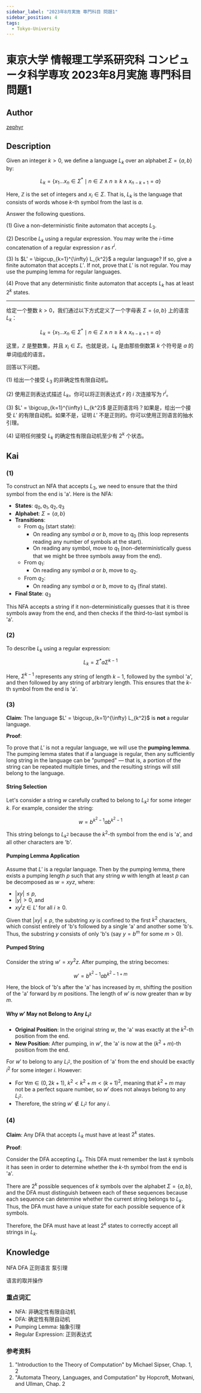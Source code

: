 ```yaml
---
sidebar_label: "2023年8月実施 専門科目 問題1"
sidebar_position: 4
tags:
  - Tokyo-University
---
```

# 東京大学 情報理工学系研究科 コンピュータ科学専攻 2023年8月実施 専門科目 問題1

## **Author**
[zephyr](https://inshi-notes.zephyr-zdz.space/)

## **Description**
Given an integer $k > 0$, we define a language $L_k$ over an alphabet $\Sigma = \{a, b\}$ by:

$$
L_k = \{x_1 \ldots x_n \in \Sigma^* \mid n \in \mathbb{Z} \land n \geq k \land x_{n-k+1} = a\}
$$

Here, $\mathbb{Z}$ is the set of integers and $x_i \in \Sigma$. That is, $L_k$ is the language that consists of words whose $k$-th symbol from the last is $a$.

Answer the following questions.

(1) Give a non-deterministic finite automaton that accepts $L_3$.

(2) Describe $L_k$ using a regular expression. You may write the $i$-time concatenation of a regular expression $r$ as $r^i$.

(3) Is $L' = \bigcup_{k=1}^{\infty} L_{k^2}$ a regular language? If so, give a finite automaton that accepts $L'$. If not, prove that $L'$ is not regular. You may use the pumping lemma for regular languages.

(4) Prove that any deterministic finite automaton that accepts $L_k$ has at least $2^k$ states.

---

给定一个整数 $k > 0$，我们通过以下方式定义了一个字母表 $\Sigma = \{a, b\}$ 上的语言 $L_k$：

$$
L_k = \{x_1 \ldots x_n \in \Sigma^* \mid n \in \mathbb{Z} \land n \geq k \land x_{n-k+1} = a\}
$$

这里，$\mathbb{Z}$ 是整数集，并且 $x_i \in \Sigma$。也就是说，$L_k$ 是由那些倒数第 $k$ 个符号是 $a$ 的单词组成的语言。

回答以下问题。

(1) 给出一个接受 $L_3$ 的非确定性有限自动机。

(2) 使用正则表达式描述 $L_k$。你可以将正则表达式 $r$ 的 $i$ 次连接写为 $r^i$。

(3) $L' = \bigcup_{k=1}^{\infty} L_{k^2}$ 是正则语言吗？如果是，给出一个接受 $L'$ 的有限自动机。如果不是，证明 $L'$ 不是正则的。你可以使用正则语言的抽水引理。

(4) 证明任何接受 $L_k$ 的确定性有限自动机至少有 $2^k$ 个状态。

## **Kai**
### (1)

To construct an NFA that accepts $L_3$, we need to ensure that the third symbol from the end is 'a'. Here is the NFA:

- **States**: $q_0, q_1, q_2, q_3$
- **Alphabet**: $\Sigma = \{a, b\}$
- **Transitions**:
  - From $q_0$ (start state):
    - On reading any symbol $a$ or $b$, move to $q_0$ (this loop represents reading any number of symbols at the start).
    - On reading any symbol, move to $q_1$ (non-deterministically guess that we might be three symbols away from the end).
  - From $q_1$:
    - On reading any symbol $a$ or $b$, move to $q_2$.
  - From $q_2$:
    - On reading any symbol $a$ or $b$, move to $q_3$ (final state).
- **Final State**: $q_3$

This NFA accepts a string if it non-deterministically guesses that it is three symbols away from the end, and then checks if the third-to-last symbol is 'a'.

### (2)

To describe $L_k$ using a regular expression:

$$
L_k = \Sigma^*a\Sigma^{k-1}
$$

Here, $\Sigma^{k-1}$ represents any string of length $k-1$, followed by the symbol 'a', and then followed by any string of arbitrary length. This ensures that the $k$-th symbol from the end is 'a'.

### (3)

**Claim**: The language $L' = \bigcup_{k=1}^{\infty} L_{k^2}$ is **not** a regular language.

**Proof**:

To prove that $L'$ is not a regular language, we will use the **pumping lemma**. The pumping lemma states that if a language is regular, then any sufficiently long string in the language can be "pumped" — that is, a portion of the string can be repeated multiple times, and the resulting strings will still belong to the language.

#### String Selection

Let's consider a string $w$ carefully crafted to belong to $L_{k^2}$ for some integer $k$. For example, consider the string:

$$
w = b^{k^2-1}a b^{k^2-1}
$$

This string belongs to $L_{k^2}$ because the $k^2$-th symbol from the end is 'a', and all other characters are 'b'.

#### Pumping Lemma Application

Assume that $L'$ is a regular language. Then by the pumping lemma, there exists a pumping length $p$ such that any string $w$ with length at least $p$ can be decomposed as $w = xyz$, where:

- $|xy| \leq p$,
- $|y| > 0$, and
- $xy^iz \in L'$ for all $i \geq 0$.

Given that $|xy| \leq p$, the substring $xy$ is confined to the first $k^2$ characters, which consist entirely of 'b's followed by a single 'a' and another some 'b's. Thus, the substring $y$ consists of only 'b's (say $y = b^m$ for some $m > 0$).

#### Pumped String

Consider the string $w' = xy^2z$. After pumping, the string becomes:

$$
w' = b^{k^2-1}ab^{k^2 - 1 + m}
$$

Here, the block of 'b's after the 'a' has increased by $m$, shifting the position of the 'a' forward by $m$ positions. The length of $w'$ is now greater than $w$ by $m$.

#### Why $w'$ May not Belong to Any $L_{i^2}$

- **Original Position**: In the original string $w$, the 'a' was exactly at the $k^2$-th position from the end.
- **New Position**: After pumping, in $w'$, the 'a' is now at the $(k^2 + m)$-th position from the end.

For $w'$ to belong to any $L_{i^2}$, the position of 'a' from the end should be exactly $i^2$ for some integer $i$. However:

- For $\forall m \in (0, 2k+1)$,  $k^2 < k^2 + m < (k+1)^2$, meaning that $k^2 + m$ may not be a perfect square number, so $w'$ does not always belong to any $L_{i^2}$.
- Therefore, the string $w' \notin L_{i^2}$ for any $i$.

### (4)

**Claim**: Any DFA that accepts $L_k$ must have at least $2^k$ states.

**Proof**:

Consider the DFA accepting $L_k$. This DFA must remember the last $k$ symbols it has seen in order to determine whether the $k$-th symbol from the end is 'a'.

There are $2^k$ possible sequences of $k$ symbols over the alphabet $\Sigma = \{a, b\}$, and the DFA must distinguish between each of these sequences because each sequence can determine whether the current string belongs to $L_k$. Thus, the DFA must have a unique state for each possible sequence of $k$ symbols.

Therefore, the DFA must have at least $2^k$ states to correctly accept all strings in $L_k$.

## **Knowledge**

NFA DFA 正则语言 泵引理

语言的取并操作

### 重点词汇

- NFA: 非确定性有限自动机
- DFA: 确定性有限自动机
- Pumping Lemma: 抽象引理
- Regular Expression: 正则表达式

### 参考资料

1. "Introduction to the Theory of Computation" by Michael Sipser, Chap. 1, 2
2. "Automata Theory, Languages, and Computation" by Hopcroft, Motwani, and Ullman, Chap. 2
